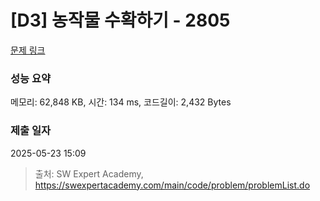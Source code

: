 # [D3] 농작물 수확하기 - 2805 

[문제 링크](https://swexpertacademy.com/main/code/problem/problemDetail.do?contestProbId=AV7GLXqKAWYDFAXB) 

### 성능 요약

메모리: 62,848 KB, 시간: 134 ms, 코드길이: 2,432 Bytes

### 제출 일자

2025-05-23 15:09



> 출처: SW Expert Academy, https://swexpertacademy.com/main/code/problem/problemList.do